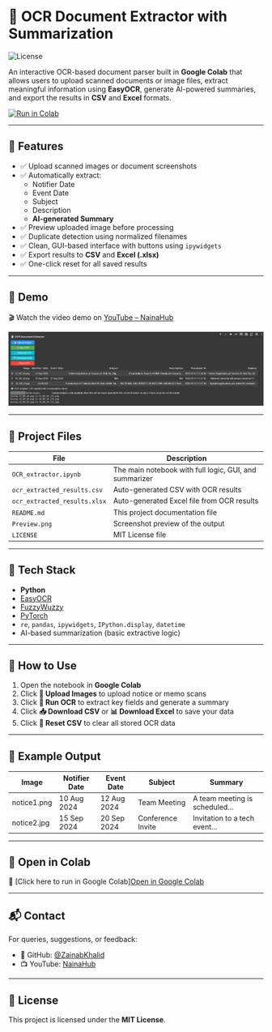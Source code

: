# 🧾 OCR Document Extractor with Summarization

![License](https://img.shields.io/badge/License-MIT-blue.svg)

An interactive OCR-based document parser built in **Google Colab** that allows users to upload scanned documents or image files, extract meaningful information using **EasyOCR**, generate AI-powered summaries, and export the results in **CSV** and **Excel** formats.

[![Run in Colab](https://img.shields.io/badge/Open%20in-Google%20Colab-blue?logo=googlecolab)](https://colab.research.google.com/github/ZainaKhalid/OCR-Document-Extractor/blob/main/OCR-extractor.ipynb)


---

## 📌 Features

- ✅ Upload scanned images or document screenshots
- ✅ Automatically extract:
  - Notifier Date
  - Event Date
  - Subject
  - Description
  - **AI-generated Summary**
- ✅ Preview uploaded image before processing
- ✅ Duplicate detection using normalized filenames
- ✅ Clean, GUI-based interface with buttons using `ipywidgets`
- ✅ Export results to **CSV** and **Excel (.xlsx)**
- ✅ One-click reset for all saved results

---

## 🚀 Demo

🎬 Watch the video demo on [YouTube – NainaHub](https://youtu.be/0H7kkmY1gOQ?si=u9L7p5Rxh8WGoiy6)

<p align="center">
  <img src="Preview.png" alt="Preview" width="600">
</p>

---

## 📁 Project Files

| File                        | Description                                           |
|-----------------------------|-------------------------------------------------------|
| `OCR_extractor.ipynb`       | The main notebook with full logic, GUI, and summarizer |
| `ocr_extracted_results.csv` | Auto-generated CSV with OCR results                   |
| `ocr_extracted_results.xlsx`| Auto-generated Excel file from OCR results            |
| `README.md`                 | This project documentation file                       |
| `Preview.png`               | Screenshot preview of the output                        |
| `LICENSE`		      | MIT License file

---

## 🧠 Tech Stack

- **Python**
- [EasyOCR](https://github.com/JaidedAI/EasyOCR)
- [FuzzyWuzzy](https://github.com/seatgeek/fuzzywuzzy)
- [PyTorch](https://pytorch.org/)
- `re`, `pandas`, `ipywidgets`, `IPython.display`, `datetime`
- AI-based summarization (basic extractive logic)

---

## 📝 How to Use

1. Open the notebook in **Google Colab**
2. Click **📂 Upload Images** to upload notice or memo scans
3. Click **🧠 Run OCR** to extract key fields and generate a summary
4. Click **📥 Download CSV** or **📊 Download Excel** to save your data
5. Click **🧹 Reset CSV** to clear all stored OCR data

---

## 🧪 Example Output

| Image        | Notifier Date | Event Date | Subject         | Summary                        |
|--------------|----------------|------------|------------------|--------------------------------|
| notice1.png  | 10 Aug 2024    | 12 Aug 2024| Team Meeting     | A team meeting is scheduled... |
| notice2.jpg  | 15 Sep 2024    | 20 Sep 2024| Conference Invite| Invitation to a tech event...  |

---

## 🔗 Open in Colab

📎 [Click here to run in Google Colab][Open in Google Colab](https://colab.research.google.com/github/ZainaKhalid/OCR-Document-Extractor/blob/main/OCR-extractor.ipynb)


---

## 📬 Contact

For queries, suggestions, or feedback:

- 💼 GitHub: [@ZainabKhalid](https://github.com/ZainaKhalid)
- 📺 YouTube: [NainaHub](https://www.youtube.com/@NainaHub)

---

## 🪪 License

This project is licensed under the **MIT License**.
